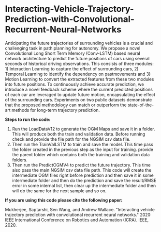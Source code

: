 # Interacting-Vehicle-Trajectory-Prediction-with-Convolutional-Recurrent-Neural-Networks

Anticipating the future trajectories of surrounding vehicles is a crucial and challenging task in path planning for autonomy. We propose a novel Convolutional Long Short Term Memory (Conv-LSTM) based neural network architecture to predict the future positions of cars using several seconds of historical driving observations. This consists of three modules: 1) Interaction Learning to capture the effect of surrounding cars, 2) Temporal Learning to identify the dependency on pastmovements and 3) Motion Learning to convert the extracted features from these two modules into future positions. To continuously achieve accurate prediction, we introduce a novel feedback scheme where the current predicted positions of each car are leveraged to update future motion, encapsulating the effect of the surrounding cars. Experiments on two public datasets demonstrate that the proposed methodology can match or outperform the state-of-the-art methods for long-term trajectory prediction.

**Steps to run the code:**

1. Run the LoadDataV12 to generate the OGM Maps and save it in a folder. This will produce both the train and validation data. Before running check and provide the file path for the NGSIM csv data file. 
2. Then run the TrainValLSTM to train and save the model. This time pass the folder created in the previous step as the input for training. provide the parent folder which contains both the training and validation data folders. 
3. Then run the PredictOGMV4 to predict the future trajectory. This time also pass the main NGSIM csv data file path. This code will create the intermediate OGM files right before prediction and then save it in some intermediate folder and then do the prediction and save the result/RMSE error in some internal list, then clear up the intermediate folder and then will do the same for the next sample and so on. 


**If you are using this code please cite the following paper:**

Mukherjee, Saptarshi, Sen Wang, and Andrew Wallace. "Interacting vehicle trajectory prediction with convolutional recurrent neural networks." 2020 IEEE International Conference on Robotics and Automation (ICRA). IEEE, 2020.
